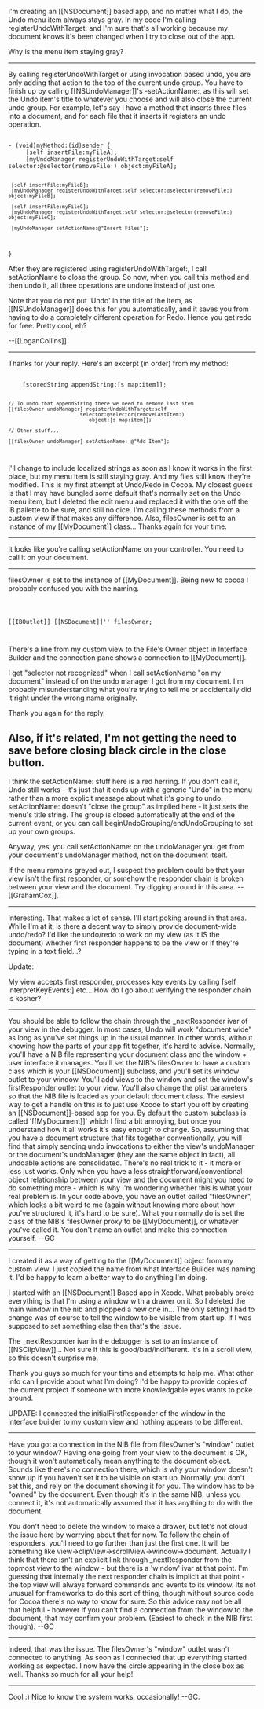 

I'm creating an [[NSDocument]] based app, and no matter what I do, the Undo menu item always stays gray.  In my code I'm calling registerUndoWithTarget: and I'm sure that's all working because my document knows it's been changed when I try to close out of the app.

Why is the menu item staying gray?

----

By calling registerUndoWithTarget or using invocation based undo, you are only adding that action to the top of the current undo group. You have to finish up by calling [[NSUndoManager]]'s -setActionName:, as this will set the Undo item's title to whatever you choose and will also close the current undo group. For example, let's say I have a method that inserts three files into a document, and for each file that it inserts it registers an undo operation.

<code>
- (void)myMethod:(id)sender {
     [self insertFile:myFileA];
     [myUndoManager registerUndoWithTarget:self selector:@selector(removeFile:) object:myFileA];

     [self insertFile:myFileB];
     [myUndoManager registerUndoWithTarget:self selector:@selector(removeFile:) object:myFileB];

     [self insertFile:myFileC];
     [myUndoManager registerUndoWithTarget:self selector:@selector(removeFile:) object:myFileC];

     [myUndoManager setActionName:@"Insert Files"];
}
</code>

After they are registered using registerUndoWithTarget:, I call setActionName to close the group. So now, when you call this method and then undo it, all three operations are undone instead of just one.

Note that you do not put 'Undo' in the title of the item, as [[NSUndoManager]] does this for you automatically, and it saves you from having to do a completely different operation for Redo. Hence you get redo for free. Pretty cool, eh?

--[[LoganCollins]]

----

Thanks for your reply.  Here's an excerpt (in order) from my method:

<code>
	[storedString appendString:[s map:item]];

	// To undo that appendString there we need to remove last item
	[[filesOwner undoManager] registerUndoWithTarget:self
							selector:@selector(removeLastItem:)
						       object:[s map:item]];

	// Other stuff...

	[[filesOwner undoManager] setActionName: @"Add Item"];
</code>

I'll change to include localized strings as soon as I know it works in the first place, but my menu item is still staying gray.  And my files still know they're modified.  This is my first attempt at Undo/Redo in Cocoa.  My closest guess is that I may have bungled some default that's normally set on the Undo menu item, but I deleted the edit menu and replaced it with the one off the IB pallette to be sure, and still no dice.  I'm calling these methods from a custom view if that makes any difference.  Also, filesOwner is set to an instance of my [[MyDocument]] class...  Thanks again for your time.

----

It looks like you're calling setActionName on your controller.  You need to call it on your document.

----

filesOwner is set to the instance of [[MyDocument]].  Being new to cocoa I probably confused you with the naming.

<code>

[[IBOutlet]] [[NSDocument]]'' filesOwner;

</code>

There's a line from my custom view to the File's Owner object in Interface Builder and the connection pane shows a connection to [[MyDocument]].

I get "selector not recognized" when I call setActionName "on my document" instead of on the undo manager I got from my document.  I'm probably misunderstanding what you're trying to tell me or accidentally did it right under the wrong name originally.

Thank you again for the reply.

Also, if it's related, I'm not getting the need to save before closing black circle in the close button.
----

I think the setActionName: stuff here is a red herring. If you don't call it, Undo still works - it's just that it ends up with a generic "Undo" in the menu rather than a more explicit message about what it's going to undo. setActionName: doesn't "close the group" as implied here - it just sets the menu's title string. The group is closed automatically at the end of the current event, or you can call beginUndoGrouping/endUndoGrouping to set up your own groups.

Anyway, yes, you call setActionName: on the undoManager you get from your document's undoManager method, not on the document itself.

If the menu remains greyed out, I suspect the problem could be that your view isn't the first responder, or somehow the responder chain is broken between your view and the document. Try digging around in this area. --[[GrahamCox]].

----

Interesting.  That makes a lot of sense.  I'll start poking around in that area.  While I'm at it, is there a decent way to simply provide document-wide undo/redo?  I'd like the undo/redo to work on my view (as it IS the document) whether first responder happens to be the view or if they're typing in a text field...?

Update:

My view accepts first responder, processes key events by calling [self interpretKeyEvents:] etc...  How do I go about verifying the responder chain is kosher?

----

You should be able to follow the chain through the _nextResponder ivar of your view in the debugger. In most cases, Undo will work "document wide" as long as you've set things up in the usual manner. In other words, without knowing how the parts of your app fit together, it's hard to advise. Normally, you'll have a NIB file representing your document class and the window + user interface it manages. You'll set the NIB's filesOwner to have a custom class which is your [[NSDocument]] subclass, and you'll set its window outlet to your window. You'll add views to the window and set the window's firstResponder outlet to your view. You'll also change the plist parameters so that the NIB file is loaded as your default document class. The easiest way to get a handle on this is to just use Xcode to start you off by creating an [[NSDocument]]-based app for you. By default the custom subclass is called '[[MyDocument]]' which I find a bit annoying, but once you understand how it all works it's easy enough to change. So, assuming that you have a document structure that fits together conventionally, you will find that simply sending undo invocations to either the view's undoManager or the document's undoManager (they are the same object in fact), all undoable actions are consolidated. There's no real trick to it - it more or less just works. Only when you have a less straightforward/conventional object relationship between your view and the document might you need to do something more - which is why I'm wondering whether this is what your real problem is. In your code above, you have an outlet called "filesOwner", which looks a bit weird to me (again without knowing more about how you've structured it, it's hard to be sure). What you normally do is set the class of the NIB's filesOwner proxy to be [[MyDocument]], or whatever you've called it. You don't name an outlet and make this connection yourself. --GC

----

I created it as a way of getting to the [[MyDocument]] object from my custom view.  I just copied the name from what Interface Builder was naming it.  I'd be happy to learn a better way to do anything I'm doing.

I started with an [[NSDocument]] Based app in Xcode.  What probably broke everything is that I'm using a window with a drawer on it.  So I deleted the main window in the nib and plopped a new one in...  The only setting I had to change was of course to tell the window to be visible from start up.  If I was supposed to set something else then that's the issue.

The _nextResponder ivar in the debugger is set to an instance of [[NSClipView]]...  Not sure if this is good/bad/indifferent.  It's in a scroll view, so this doesn't surprise me.

Thank you guys so much for your time and attempts to help me.  What other info can I provide about what I'm doing?  I'd be happy to provide copies of the current project if someone with more knowledgable eyes wants to poke around.

UPDATE: I connected the initialFirstResponder of the window in the interface builder to my custom view and nothing appears to be different.

----

Have you got a connection in the NIB file from filesOwner's "window" outlet to your window? Having one going from your view to the document is OK, though it won't automatically mean anything to the document object. Sounds like there's no connection there, which is why your window doesn't show up if you haven't set it to be visible on start up. Normally, you don't set this, and rely on the document showing it for you. The window has to be "owned" by the document. Even though it's in the same NIB, unless you connect it, it's not automatically assumed that it has anything to do with the document.

You don't need to delete the window to make a drawer, but let's not cloud the issue here by worrying about that for now. To follow the chain of responders, you'll need to go further than just the first one. It will be something like view->clipView->scrollView->window->document. Actually I think that there isn't an explicit link through _nextResponder from the topmost view to the window - but there is a 'window' ivar at that point. I'm guessing that internally the next responder chain is implicit at that point - the top view will always forward commands and events to its window. Its not unusual for frameworks to do this sort of thing, though without source code for Cocoa there's no way to know for sure. So this advice may not be all that helpful - however if you can't find a connection from the window to the document, that may confirm your problem. (Easiest to check in the NIB first though). --GC

----

Indeed, that was the issue.  The filesOwner's "window" outlet wasn't connected to anything.  As soon as I connected that up everything started working as expected.  I now have the circle appearing in the close box as well.  Thanks so much for all your help!

----

Cool :) Nice to know the system works, occasionally! --GC.